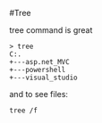 #Tree

tree command is great 

    > tree
    C:.
    +---asp.net_MVC
    +---powershell
    +---visual_studio
    
and to see files:

    tree /f
